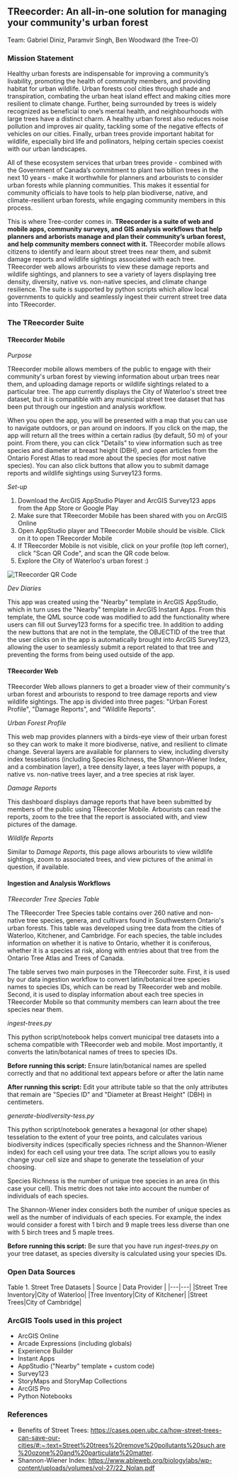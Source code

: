 ## TReecorder: An all-in-one solution for managing your community's urban forest

Team: Gabriel Diniz, Paramvir Singh, Ben Woodward (the Tree-O)

### Mission Statement

Healthy urban forests are indispensable for improving a community’s livability, promoting the health of community members, and providing habitat for urban wildlife. Urban forests cool cities through shade and transpiration, combating the urban heat island effect and making cities more resilient to climate change. Further, being surrounded by trees is widely recognized as beneficial to one’s mental health, and neighbourhoods with large trees have a distinct charm.  A healthy urban forest also reduces noise pollution and improves air quality, tackling some of the negative effects of vehicles on our cities. Finally, urban trees provide important habitat for wildlife, especially bird life and pollinators, helping certain species coexist with our urban landscapes.

All of these ecosystem services that urban trees provide - combined with the Government of Canada’s commitment to plant two billion trees in the next 10 years - make it worthwhile for planners and arbourists to consider urban forests while planning communities. This makes it essential for community officials to have tools to help plan biodiverse, native, and climate-resilient urban forests, while engaging community members in this process.

This is where Tree-corder comes in. **TReecorder is a suite of web and mobile apps, community surveys, and GIS analysis workflows that help planners and arborists manage and plan their community’s urban forest, and help community members connect with it.** TReecorder mobile allows citizens to identify and learn about street trees near them, and submit damage reports and wildlife sightings associated with each tree. TReecorder web allows arbourists to view these damage reports and wildlife sightings, and planners to see a variety of layers displaying tree density, diversity, native vs. non-native species, and climate change resilience. The suite is supported by python scripts which allow local governments to quickly and seamlessly ingest their current street tree data into TReecorder.

### The TReecorder Suite

#### TReecorder Mobile

*Purpose*

TReecorder mobile allows members of the public to engage with their community's urban forest by viewing information about urban trees near them, and uploading damage reports or wildlife sightings related to a particular tree. The app currently displays the City of Waterloo's street tree dataset, but it is compatible with any municipal street tree dataset that has been put through our ingestion and analysis workflow. 

When you open the app, you will be presented with a map that you can use to navigate outdoors, or pan around on indoors. If you click on the map, the app will return all the trees within a certain radius (by default, 50 m) of your point. From there, you can click "Details" to view information such as tree species and diameter at breast height (DBH), and open articles from the Ontario Forest Atlas to read more about the species (for most native species). You can also click buttons that allow you to submit damage reports and wildlife sightings using Survey123 forms.

*Set-up*
1. Download the ArcGIS AppStudio Player and ArcGIS Survey123 apps from the App Store or Google Play
2. Make sure that TReecorder Mobile has been shared with you on ArcGIS Online
3. Open AppStudio player and TReecorder Mobile should be visible. Click on it to open TReecorder Mobile
4. If TReecorder Mobile is not visible, click on your profile (top left corner), click "Scan QR Code", and scan the QR code below.
5. Explore the City of Waterloo's urban forest :)

![TReecorder QR Code](TReecorder%20obile%20QR%20Code.png)

*Dev Diaries*

This app was created using the "Nearby" template in ArcGIS AppStudio, which in turn uses the "Nearby" template in ArcGIS Instant Apps. From this template, the QML source code was modified to add the functionality where users can fill out Survey123 forms for a specific tree. In addition to adding the new buttons that are not in the template, the OBJECTID of the tree that the user clicks on in the app is automatically brought into ArcGIS Survey123, allowing the user to seamlessly submit a report related to that tree and preventing the forms from being used outside of the app.

#### TReecorder Web

TReecorder Web allows planners to get a broader view of their community's urban forest and arbourists to respond to tree damage reports and view wildlife sightings. The app is divided into three pages: "Urban Forest Profile", "Damage Reports", and "Wildlife Reports".

*Urban Forest Profile*

This web map provides planners with a birds-eye view of their urban forest so they can work to make it more biodiverse, native, and resilient to climate change. Several layers are available for planners to view, including diversity index tesselations (including Species Richness, the Shannon-Wiener Index, and a combination layer), a tree density layer, a tees layer with popups, a native vs. non-native trees layer, and a tree species at risk layer.

*Damage Reports*

This dashboard displays damage reports that have been submitted by members of the public using TReecorder Mobile. Arbourists can read the reports, zoom to the tree that the report is associated with, and view pictures of the damage.

*Wildlife Reports*

Similar to *Damage Reports*, this page allows arbourists to view wildlife sightings, zoom to associated trees, and view pictures of the animal in question, if available.

#### Ingestion and Analysis Workflows

*TReecorder Tree Species Table*

The TReecorder Tree Species table contains over 260 native and non-native tree species, genera, and cultivars found in Southwestern Ontario's urban forests. This table was developed using tree data from the cities of Waterloo, Kitchener, and Cambridge. For each species, the table includes information on whether it is native to Ontario, whether it is coniferous, whether it is a species at risk, along with entries about that tree from the Ontario Tree Atlas and Trees of Canada.

The table serves two main purposes in the TReecorder suite. First, it is used by our data ingestion workflow to convert latin/botanical tree species names to species IDs, which can be read by TReecorder web and mobile. Second, it is used to display information about each tree species in TReecorder Mobile so that community members can learn about the tree species near them.

*ingest-trees.py*

This python script/notebook helps convert municipal tree datasets into a schema compatible with TReecorder web and mobile. Most importantly, it converts the latin/botanical names of trees to species IDs.

**Before running this script:** Ensure latin/botanical names are spelled correctly and that no additional text appears before or after the latin name

**After running this script:** Edit your attribute table so that the only attributes that remain are "Species ID" and "Diameter at Breast Height" (DBH) in centimeters.

*generate-biodiversity-tess.py*

This python script/notebook generates a hexagonal (or other shape) tesselation to the extent of your tree points, and calculates various biodiversity indices (specifically species richness and the Shannon-Wiener index) for each cell using your tree data. The script allows you to easily change your cell size and shape to generate the tesselation of your choosing.

Species Richness is the number of unique tree species in an area (in this case your cell). This metric does not take into account the number of individuals of each species.

The Shannon-Wiener index considers both the number of unique species as well as the number of individuals of each species. For example, the index would consider a forest with 1 birch and 9 maple trees less diverse than one with 5 birch trees and 5 maple trees.

**Before running this script:** Be sure that you have run *ingest-trees.py* on your tree dataset, as species diversity is calculated using your species IDs.

### Open Data Sources

Table 1. Street Tree Datasets
| Source | Data Provider |
|---|---|
|Street Tree Inventory|City of Waterloo|
|Tree Inventory|City of Kitchener| 
|Street Trees|City of Cambridge|

### ArcGIS Tools used in this project
 - ArcGIS Online
 - Arcade Expressions (including globals)
 - Experience Builder
 - Instant Apps
 - AppStudio ("Nearby" template + custom code)
 - Survey123
 - StoryMaps and StoryMap Collections
 - ArcGIS Pro
 - Python Notebooks

### References
 - Benefits of Street Trees: https://cases.open.ubc.ca/how-street-trees-can-save-our-cities/#:~:text=Street%20trees%20remove%20pollutants%20such,are%20ozone%20and%20particulate%20matter.
 - Shannon-Wiener Index: https://www.ableweb.org/biologylabs/wp-content/uploads/volumes/vol-27/22_Nolan.pdf
